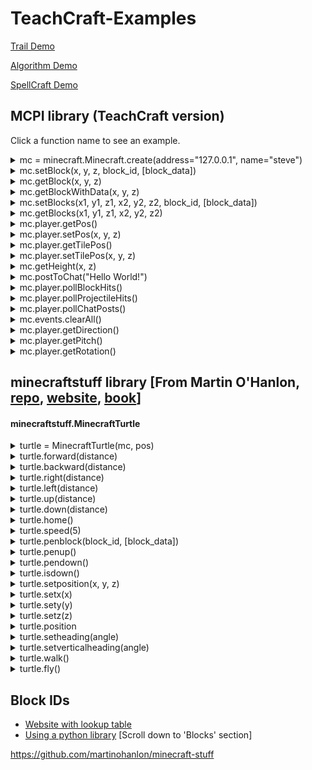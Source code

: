 # TeachCraft-Examples

[Trail Demo](https://www.youtube.com/watch?v=DONjswBR4dI)

[Algorithm Demo](https://www.youtube.com/watch?v=IJPpqOIl1LQ)

[SpellCraft Demo](http://imgur.com/x4ptEB8)



## MCPI library (TeachCraft version)

Click a function name to see an example.

<details>
  <summary>
mc = minecraft.Minecraft.create(address="127.0.0.1", name="steve")
  </summary>

> Connect to a minecraft world

```python

from mcpi import minecraft

#Connect to minecraft server 127.0.0.1 as player 'steve'
mc = minecraft.Minecraft.create(address="127.0.0.1", name="steve")

#Get current player's position
pos = mc.player.getPos()
print pos.x, pos.y, pos.z

```

</details>

<details>
  <summary>
mc.setBlock(x, y, z, block_id, [block_data])
  </summary>

> Set the block at coordinates X/Y/Z to block_id

```python

from mcpi import minecraft

#Connect to minecraft server 127.0.0.1 as player 'steve'
mc = minecraft.Minecraft.create(address="127.0.0.1", name="steve")

#Get current player's position
pos = mc.player.getPos()

#This is the minecraft block ID of the glass block.
#To see what other block IDs are available, go here in your browser: http://minecraft-ids.grahamedgecombe.com/
glass_block_id = 20

#Set the block underneath the player to be glass
mc.setBlock(pos.x, pos.y-1, pos.z, glass_block_id)

#Set the block to the side of player to be wood of a specific subtype
wood_block_id = 5
wood_data = 1 #subtype
mc.setBlock(pos.x+1, pos.y, pos.z, wood_block_id, wood_data)

```

</details>

<details>
  <summary>
mc.getBlock(x, y, z)
  </summary>

> Get the block at coordinates X/Y/Z, returning its block ID

```python

from mcpi import minecraft

# Connect to minecraft server 127.0.0.1 as player 'steve'
mc = minecraft.Minecraft.create(address="127.0.0.1", name="steve")

# Get current player's position
pos = mc.player.getPos()

# Get the block underneath the player
block_id_under_player = mc.getBlock(pos.x, pos.y-1, pos.z)
grass_block_id = 2

if block_id_under_player == grass_block_id:
    print "Player is standing on grass"

```

</details>



<details>
  <summary>
mc.getBlockWithData(x, y, z)
  </summary>

> Get the block at coordinates X/Y/Z, returning its block ID & data field (e.g. for wool color)

```python

from mcpi import minecraft

# Connect to minecraft server 127.0.0.1 as player 'steve'
mc = minecraft.Minecraft.create(address="127.0.0.1", name="steve")

# Get current player's position
pos = mc.player.getPos()

# Get the block underneath the player
block_under_player = mc.getBlockWithData(pos.x, pos.y-1, pos.z)
print "block id", block_under_player.id
print "block data", block_under_player.data

```

</details>


<details>
  <summary>
mc.setBlocks(x1, y1, z1, x2, y2, z2, block_id, [block_data])
  </summary>

> Set a cuboid of blocks between two opposite corners (x1/y1/z1 and x2/y2/z2)

```python

from mcpi import minecraft

#Connect to minecraft server 127.0.0.1 as player 'steve'
mc = minecraft.Minecraft.create(address="127.0.0.1", name="steve")

#Get current player's position
pos = mc.player.getPos()

#This is the minecraft block ID of the glass block.
#To see what other block IDs are available, go here in your browser: http://minecraft-ids.grahamedgecombe.com/
glass_block_id = 20

#Build a glass cube next to the player
mc.setBlocks(pos.x+3, pos.y, pos.z, pos.x+8, pos.y+5, pos.z+5, glass_block_id)

#Build a wood cube of a specific subtype next to the player, then make it hollow by building a smaller cube of air inside
wood_block_id = 5
wood_data = 1 #subtype
mc.setBlocks(pos.x-3, pos.y, pos.z, pos.x-8, pos.y+5, pos.z-5, wood_block_id, wood_data)

air_block_id = 0
mc.setBlocks(pos.x-2, pos.y+1, pos.z-1, pos.x-7, pos.y+4, pos.z-4, air_block_id)

```

</details>


<details>
  <summary>
mc.getBlocks(x1, y1, z1, x2, y2, z2)
  </summary>

> Get a cuboid of blocks between two opposite corners (x1/y1/z1 and x2/y2/z2)

```python

from mcpi import minecraft

#Connect to minecraft server 127.0.0.1 as player 'steve'
mc = minecraft.Minecraft.create(address="127.0.0.1", name="steve")

#Get current player's position
pos = mc.player.getPos()

blocks = mc.getBlocks(pos.x+3, pos.y, pos.z, pos.x+8, pos.y+5, pos.z+5)
for block_id in blocks:
    print block_id


```

</details>


<details>
  <summary>
mc.player.getPos()
  </summary>

> Get current player's position exactly (decimals)

```python

from mcpi import minecraft

#Connect to minecraft server 127.0.0.1 as player 'steve'
mc = minecraft.Minecraft.create(address="127.0.0.1", name="bob")

#Get current player's position
pos = mc.player.getPos()

# Returns Vec3(18.3814903971,6.0,25.6063951368)
# Can be accessed as pos.x, pos.y, and pos.z
print pos.x, pos.y, pos.z

```

</details>


<details>
  <summary>
mc.player.setPos(x, y, z)
  </summary>

> Set current player's position exactly (supports decimals)

```python

from mcpi import minecraft

#Connect to minecraft server 127.0.0.1 as player 'steve'
mc = minecraft.Minecraft.create(address="127.0.0.1", name="bob")

#Get current player's position
pos = mc.player.getPos()

#Set current player's position 100 blocks in the air
mc.player.setPos(pos.x, pos.y+100, pos.z)

```

</details>

<details>
  <summary>
mc.player.getTilePos()
  </summary>

> Get current player's position rounded to the block (integer)

```python

from mcpi import minecraft

#Connect to minecraft server 127.0.0.1 as player 'steve'
mc = minecraft.Minecraft.create(address="127.0.0.1", name="bob")

#Get current player's position
pos = mc.player.getTilePos()

# Returns Vec3(52, 4, -10)
# Can be accessed as pos.x, pos.y, and pos.z
print pos.x, pos.y, pos.z

```

</details>


<details>
  <summary>
mc.player.setTilePos(x, y, z)
  </summary>

> Set current player's position rounded to the block (supports integers)

```python

from mcpi import minecraft

#Connect to minecraft server 127.0.0.1 as player 'steve'
mc = minecraft.Minecraft.create(address="127.0.0.1", name="bob")

#Get current player's position
pos = mc.player.getTilePos()

#Set current player's position 100 blocks in the air
mc.player.setTilePos(pos.x, pos.y+100, pos.z)

```

</details>


<details>
  <summary>
mc.getHeight(x, z)
  </summary>

> Given an x/z coordinate, find the highest non-air block (y coordinate)

```python

from mcpi import minecraft

#Connect to minecraft server 127.0.0.1 as player 'steve'
mc = minecraft.Minecraft.create(address="127.0.0.1", name="bob")

#Get current player's position
pos = mc.player.getTilePos()

highest_block_y_coordinate = mc.getHeight(pos.x, pos.y)
print highest_block_y_coordinate

```

</details>

<details>
  <summary>
mc.postToChat("Hello World!")
  </summary>

> Post any text string to chat in-game

```python

from mcpi import minecraft

#Connect to minecraft server 127.0.0.1 as player 'steve'
mc = minecraft.Minecraft.create(address="127.0.0.1", name="bob")

mc.postToChat("Hello World!")

```

</details>


<details>
  <summary>
mc.player.pollBlockHits()
  </summary>

> Perform an action wherever the player right clicks with a sword

```python

from mcpi import minecraft

#Connect to minecraft server 127.0.0.1 as player 'steve'
mc = minecraft.Minecraft.create(address="127.0.0.1", name="bob")

while True:

    for blockhit in mc.player.pollBlockHits():

        #Get coordinates for block that player right clicked with sword
        pos = blockhit.pos

        #Clear out a cube of blocks at that location
        air_block_id = 0
        mc.setBlocks(pos.x+2, pos.y+2, pos.z+2, pos.x-2, pos.y-2, pos.z-2, air_block_id)

```

</details>

<details>
  <summary>
mc.player.pollProjectileHits()
  </summary>

> Perform an action wherever the player shoots with an arrow

```python

from mcpi import minecraft

#Connect to minecraft server 127.0.0.1 as player 'steve'
mc = minecraft.Minecraft.create(address="127.0.0.1", name="bob")

while True:

    for blockhit in mc.player.pollProjectileHits():

        #Get coordinates for block that player shot with an arrow
        pos = blockhit.pos

        #Teleport player to where arrow landed
        mc.player.setPos(pos.x, pos.y, pos.z)

```

</details>

<details>
  <summary>
mc.player.pollChatPosts()
  </summary>

> Perform an action whenever the player types something in chat

```python

from mcpi import minecraft

#Connect to minecraft server 127.0.0.1 as player 'steve'
mc = minecraft.Minecraft.create(address="127.0.0.1", name="bob")

while True:

    for chatpost in mc.player.pollChatPosts():

        #If I type explode into chat...
        if chatpost.message.lower() == "explode":

            #Get my position
            pos = mc.player.getPos()

            #Put TNT at my position
            mc.setBlock(pos.x, pos.y, pos.z, 46)

            #And put a redstone block under the TNT to activate it
            mc.setBlock(pos.x, pos.y-1, pos.z, 152)

```

</details>


<details>
  <summary>
mc.events.clearAll()
  </summary>

> Clear all events that have happened since the events where last retrieved

```python

from mcpi import minecraft

#Connect to minecraft server 127.0.0.1 as player 'steve'
mc = minecraft.Minecraft.create(address="127.0.0.1", name="bob")

mc.events.clearAll()

```

</details>


<details>
  <summary>
mc.player.getDirection()
  </summary>

> Get unit vector of x,y,z for the player's direction

```python

from mcpi import minecraft

#Connect to minecraft server 127.0.0.1 as player 'steve'
mc = minecraft.Minecraft.create(address="127.0.0.1", name="bob")

#Get current player's direction
direction = mc.player.getDirection()

# Returns Vec3(-0.935271308082,-0.271442436324,-0.227126801679)
# Can be accessed as direction.x, direction.y, and direction.z
print direction.x, direction.y, direction.z

```

</details>

<details>
  <summary>
mc.player.getPitch()
  </summary>

> Get the pitch angle (-90 to 90) for the player

```python

from mcpi import minecraft

#Connect to minecraft server 127.0.0.1 as player 'steve'
mc = minecraft.Minecraft.create(address="127.0.0.1", name="bob")

#Get current player's pitch
pitch = mc.player.getPitch()

# Returns 15.750118 (or something like that)
print pitch

```

</details>

<details>
  <summary>
mc.player.getRotation()
  </summary>

> Get the rotational angle (0 to 360) for the player

```python

from mcpi import minecraft

#Connect to minecraft server 127.0.0.1 as player 'steve'
mc = minecraft.Minecraft.create(address="127.0.0.1", name="bob")

#Get current player's rotation
rotation = mc.player.getRotation()

# Returns -256.3502 (or something like that)
print rotation

```

</details>


## minecraftstuff library [From Martin O'Hanlon, <a href='https://github.com/martinohanlon/minecraft-stuff'>repo</a>, <a href='http://www.stuffaboutcode.com/p/minecraft.html'>website</a>, <a href='https://www.amazon.com/gp/product/111894691X/ref=as_li_tl?ie=UTF8&camp=1789&creative=9325&creativeASIN=111894691X&linkCode=as2&tag=teachcraft-20&linkId=62f6ef5032275ace368045b4b7535c8f'>book</a>]

#### minecraftstuff.MinecraftTurtle

<details>
  <summary>
turtle = MinecraftTurtle(mc, pos)
  </summary>

> Create a Minecraft Turtle

```python

from mcpi import minecraft
from minecraftstuff import MinecraftTurtle

#Connect to minecraft server 127.0.0.1 as player 'steve'
mc = minecraft.Minecraft.create(address="127.0.0.1", name="steve")

#Get current player's position
pos = mc.player.getPos()


# create minecraft turtle
turtle = MinecraftTurtle(mc, pos)

```

</details>


<details>
  <summary>
turtle.forward(distance)
  </summary>

> Move turtle forward [distance] number of blocks

```python

from mcpi import minecraft
from minecraftstuff import MinecraftTurtle

#Connect to minecraft server 127.0.0.1 as player 'steve'
mc = minecraft.Minecraft.create(address="127.0.0.1", name="steve")

#Get current player's position
pos = mc.player.getPos()


# create minecraft turtle
turtle = MinecraftTurtle(mc, pos)

# Move turtle forward 5 blocks
turtle.forward(5)

```

</details>

<details>
  <summary>
turtle.backward(distance)
  </summary>

> Move turtle backward [distance] number of blocks

```python

from mcpi import minecraft
from minecraftstuff import MinecraftTurtle

#Connect to minecraft server 127.0.0.1 as player 'steve'
mc = minecraft.Minecraft.create(address="127.0.0.1", name="steve")

#Get current player's position
pos = mc.player.getPos()


# create minecraft turtle
turtle = MinecraftTurtle(mc, pos)

turtle.backward(10)

```

</details>

<details>
  <summary>
turtle.right(distance)
  </summary>

> Move turtle right [distance] number of blocks

```python

from mcpi import minecraft
from minecraftstuff import MinecraftTurtle

#Connect to minecraft server 127.0.0.1 as player 'steve'
mc = minecraft.Minecraft.create(address="127.0.0.1", name="steve")

#Get current player's position
pos = mc.player.getPos()


# create minecraft turtle
turtle = MinecraftTurtle(mc, pos)

turtle.right(10)

```

</details>

<details>
  <summary>
turtle.left(distance)
  </summary>

> Move turtle left [distance] number of blocks

```python

from mcpi import minecraft
from minecraftstuff import MinecraftTurtle

#Connect to minecraft server 127.0.0.1 as player 'steve'
mc = minecraft.Minecraft.create(address="127.0.0.1", name="steve")

#Get current player's position
pos = mc.player.getPos()


# create minecraft turtle
turtle = MinecraftTurtle(mc, pos)

turtle.left(10)

```

</details>


<details>
  <summary>
turtle.up(distance)
  </summary>

> Move turtle up [distance] number of blocks

```python

from mcpi import minecraft
from minecraftstuff import MinecraftTurtle

#Connect to minecraft server 127.0.0.1 as player 'steve'
mc = minecraft.Minecraft.create(address="127.0.0.1", name="steve")

#Get current player's position
pos = mc.player.getPos()


# create minecraft turtle
turtle = MinecraftTurtle(mc, pos)

turtle.up(10)

```

</details>

<details>
  <summary>
turtle.down(distance)
  </summary>

> Move turtle down [distance] number of blocks

```python

from mcpi import minecraft
from minecraftstuff import MinecraftTurtle

#Connect to minecraft server 127.0.0.1 as player 'steve'
mc = minecraft.Minecraft.create(address="127.0.0.1", name="steve")

#Get current player's position
pos = mc.player.getPos()


# create minecraft turtle
turtle = MinecraftTurtle(mc, pos)

turtle.down(10)

```

</details>

<details>
  <summary>
turtle.home()
  </summary>

> Move turtle back to the position it started in

```python

from mcpi import minecraft
from minecraftstuff import MinecraftTurtle

#Connect to minecraft server 127.0.0.1 as player 'steve'
mc = minecraft.Minecraft.create(address="127.0.0.1", name="steve")

#Get current player's position
pos = mc.player.getPos()


# create minecraft turtle
turtle = MinecraftTurtle(mc, pos)

turtle.down(10)
turtle.right(10)
turtle.home()

```

</details>

<details>
  <summary>
turtle.speed(5)
  </summary>

> Change the turtles speed (1 - slowest, 10 - fastest, 0 - no animation, it just draws the lines)

```python

from mcpi import minecraft
from minecraftstuff import MinecraftTurtle

#Connect to minecraft server 127.0.0.1 as player 'steve'
mc = minecraft.Minecraft.create(address="127.0.0.1", name="steve")

#Get current player's position
pos = mc.player.getPos()


# create minecraft turtle
turtle = MinecraftTurtle(mc, pos)

turtle.speed(5)
turtle.down(10)
turtle.speed(10)
turtle.right(10)
turtle.home()

```

</details>


<details>
  <summary>
turtle.penblock(block_id, [block_data])
  </summary>

> Change the turtles speed (1 - slowest, 10 - fastest, 0 - no animation, it just draws the lines)

```python

from mcpi import minecraft
from minecraftstuff import MinecraftTurtle

#Connect to minecraft server 127.0.0.1 as player 'steve'
mc = minecraft.Minecraft.create(address="127.0.0.1", name="steve")

#Get current player's position
pos = mc.player.getPos()


# create minecraft turtle
turtle = MinecraftTurtle(mc, pos)

grass_block_id = 2
turtle.penblock(grass_block_id)
turtle.down(10)

wool_block_id = 35
wool_block_data = 1 #orange

turtle.penblock(wool_block_id, wool_block_data)
turtle.right(10)

```

</details>

<details>
  <summary>
turtle.penup()
  </summary>

> Put the pen up (stop drawing when the turtle moves)

```python

from mcpi import minecraft
from minecraftstuff import MinecraftTurtle

#Connect to minecraft server 127.0.0.1 as player 'steve'
mc = minecraft.Minecraft.create(address="127.0.0.1", name="steve")

#Get current player's position
pos = mc.player.getPos()


# create minecraft turtle
turtle = MinecraftTurtle(mc, pos)

turtle.down(10)

turtle.penup()

turtle.right(10)

```

</details>

<details>
  <summary>
turtle.pendown()
  </summary>

> Put the pen down (start drawing again when the turtle moves after you called turtle.penup())

```python

from mcpi import minecraft
from minecraftstuff import MinecraftTurtle

#Connect to minecraft server 127.0.0.1 as player 'steve'
mc = minecraft.Minecraft.create(address="127.0.0.1", name="steve")

#Get current player's position
pos = mc.player.getPos()


# create minecraft turtle
turtle = MinecraftTurtle(mc, pos)

turtle.down(10)

turtle.pendown()

turtle.right(10)

turtle.penup()

turtle.up(10)

```

</details>

<details>
  <summary>
turtle.isdown()
  </summary>

> Check if the pen is down, returning a boolean

```python

from mcpi import minecraft
from minecraftstuff import MinecraftTurtle

#Connect to minecraft server 127.0.0.1 as player 'steve'
mc = minecraft.Minecraft.create(address="127.0.0.1", name="steve")

#Get current player's position
pos = mc.player.getPos()


# create minecraft turtle
turtle = MinecraftTurtle(mc, pos)

turtle.down(10)

turtle.pendown()

turtle.right(10)

if turtle.isdown():
    print "Pen is down!"

```

</details>


<details>
  <summary>
turtle.setposition(x, y, z)
  </summary>

> Reset turtle's position to a given x/y/z coordinate

```python

from mcpi import minecraft
from minecraftstuff import MinecraftTurtle

#Connect to minecraft server 127.0.0.1 as player 'steve'
mc = minecraft.Minecraft.create(address="127.0.0.1", name="steve")

#Get current player's position
pos = mc.player.getPos()


# create minecraft turtle at player's current position
turtle = MinecraftTurtle(mc, pos)

turtle.down(10)

turtle.right(10)

# Have turtle reset back to player's position
turtle.setposition(pos.x, pos.y, pos.z)

```

</details>

<details>
  <summary>
turtle.setx(x)
  </summary>

> Reset turtle's position to a given x coordinate

```python

from mcpi import minecraft
from minecraftstuff import MinecraftTurtle

#Connect to minecraft server 127.0.0.1 as player 'steve'
mc = minecraft.Minecraft.create(address="127.0.0.1", name="steve")

#Get current player's position
pos = mc.player.getPos()


# create minecraft turtle at player's current position
turtle = MinecraftTurtle(mc, pos)

turtle.down(10)

turtle.right(10)

# Have turtle reset back to player's x position
turtle.setx(pos.x)

```

</details>

<details>
  <summary>
turtle.sety(y)
  </summary>

> Reset turtle's position to a given y coordinate

```python

from mcpi import minecraft
from minecraftstuff import MinecraftTurtle

#Connect to minecraft server 127.0.0.1 as player 'steve'
mc = minecraft.Minecraft.create(address="127.0.0.1", name="steve")

#Get current player's position
pos = mc.player.getPos()


# create minecraft turtle at player's current position
turtle = MinecraftTurtle(mc, pos)

turtle.down(10)

turtle.right(10)

# Have turtle reset back to player's y position
turtle.setx(pos.y)

```

</details>

<details>
  <summary>
turtle.setz(z)
  </summary>

> Reset turtle's position to a given z coordinate

```python

from mcpi import minecraft
from minecraftstuff import MinecraftTurtle

#Connect to minecraft server 127.0.0.1 as player 'steve'
mc = minecraft.Minecraft.create(address="127.0.0.1", name="steve")

#Get current player's position
pos = mc.player.getPos()


# create minecraft turtle at player's current position
turtle = MinecraftTurtle(mc, pos)

turtle.down(10)

turtle.right(10)

# Have turtle reset back to player's z position
turtle.setx(pos.z)

```

</details>

<details>
  <summary>
turtle.position
  </summary>

> Retrieve turtle's current x/y/z position

```python

from mcpi import minecraft
from minecraftstuff import MinecraftTurtle

#Connect to minecraft server 127.0.0.1 as player 'steve'
mc = minecraft.Minecraft.create(address="127.0.0.1", name="steve")

#Get current player's position
pos = mc.player.getPos()


# create minecraft turtle at player's current position
turtle = MinecraftTurtle(mc, pos)

turtlePos = turtle.position
print turtlePos.x
print turtlePos.y
print turtlePos.z


```

</details>

<details>
  <summary>
turtle.setheading(angle)
  </summary>

> Set the turtles headings

```python

from mcpi import minecraft
from minecraftstuff import MinecraftTurtle

#Connect to minecraft server 127.0.0.1 as player 'steve'
mc = minecraft.Minecraft.create(address="127.0.0.1", name="steve")

#Get current player's position
pos = mc.player.getPos()


# create minecraft turtle at player's current position
turtle = MinecraftTurtle(mc, pos)

turtle.setheading(90)

```

</details>


<details>
  <summary>
turtle.setverticalheading(angle)
  </summary>

> Set the turtles vertical headings

```python

from mcpi import minecraft
from minecraftstuff import MinecraftTurtle

#Connect to minecraft server 127.0.0.1 as player 'steve'
mc = minecraft.Minecraft.create(address="127.0.0.1", name="steve")

#Get current player's position
pos = mc.player.getPos()


# create minecraft turtle at player's current position
turtle = MinecraftTurtle(mc, pos)

turtle.setverticalheading(90)

```

</details>

<details>
  <summary>
turtle.walk()
  </summary>

> Force the turtle to walk along the ground

```python

from mcpi import minecraft
from minecraftstuff import MinecraftTurtle

#Connect to minecraft server 127.0.0.1 as player 'steve'
mc = minecraft.Minecraft.create(address="127.0.0.1", name="steve")

#Get current player's position
pos = mc.player.getPos()


# create minecraft turtle at player's current position
turtle = MinecraftTurtle(mc, pos)

turtle.walk()

```

</details>

<details>
  <summary>
turtle.fly()
  </summary>

> Allow the turtle to fly (e.g. not be forced to move along the ground)

```python

from mcpi import minecraft
from minecraftstuff import MinecraftTurtle

#Connect to minecraft server 127.0.0.1 as player 'steve'
mc = minecraft.Minecraft.create(address="127.0.0.1", name="steve")

#Get current player's position
pos = mc.player.getPos()


# create minecraft turtle at player's current position
turtle = MinecraftTurtle(mc, pos)

turtle.fly()

```

</details>


## Block IDs

- <a href='http://minecraft-ids.grahamedgecombe.com/'>Website with lookup table</a>
- <a href='http://www.stuffaboutcode.com/p/minecraft-api-reference.html'>Using a python library</a> [Scroll down to 'Blocks' section]

https://github.com/martinohanlon/minecraft-stuff